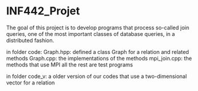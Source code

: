 # INF442_Projet

The goal of this project is to develop programs that process so-called
join queries, one of the most important classes of database queries, in a
distributed fashion.

in folder code:
Graph.hpp: defined a class Graph for a relation and related methods
Graph.cpp: the implementations of the methods
mpi_join.cpp: the methods that use MPI
all the rest are test programs

in folder code_v:
a older version of our codes that use a two-dimensional vector for a relation

